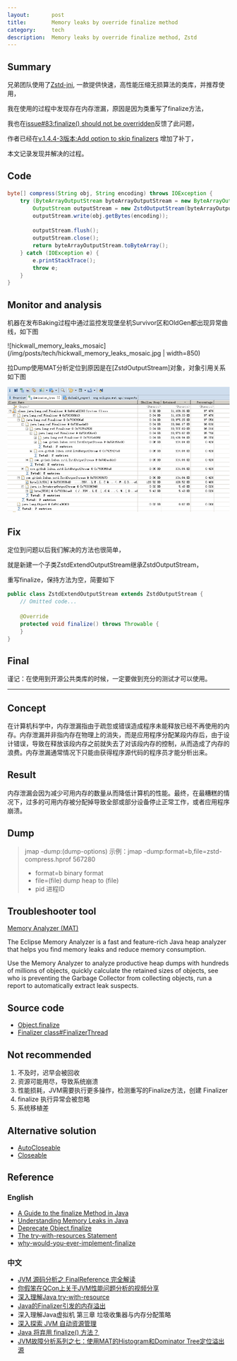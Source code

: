 ```yaml
---
layout:       post
title:        Memory leaks by override finalize method
category:     tech
description:  Memory leaks by override finalize method, Zstd
---
```


## Summary
兄弟团队使用了[Zstd-jni](https://github.com/luben/zstd-jni), 一款提供快速，高性能压缩无损算法的类库，并推荐使用，

我在使用的过程中发现存在内存泄漏，原因是因为类重写了finalize方法，

我也在[issue#83:finalize() should not be overridden](https://github.com/luben/zstd-jni/issues/83)反馈了此问题，

作者已经在[v.1.4.4-3版本:Add option to skip finalizers](https://github.com/luben/zstd-jni/commit/2dd134c987732cca468f3fee8eb50d9c6bb149e0) 增加了补丁，

本文记录发现并解决的过程。

## Code
```Java
byte[] compress(String obj, String encoding) throws IOException {
    try (ByteArrayOutputStream byteArrayOutputStream = new ByteArrayOutputStream(1024);
        OutputStream outputStream = new ZstdOutputStream(byteArrayOutputStream)) {
        outputStream.write(obj.getBytes(encoding));

        outputStream.flush();
        outputStream.close();
        return byteArrayOutputStream.toByteArray();
    } catch (IOException e) {
        e.printStackTrace();
        throw e;
    }
}
```

## Monitor and analysis
机器在发布Baking过程中通过监控发现堡垒机Survivor区和OldGen都出现异常曲线，如下图

![hickwall_memory_leaks_mosaic](/img/posts/tech/hickwall_memory_leaks_mosaic.jpg | width=850)

拉Dump使用MAT分析定位到原因是在[ZstdOutputStream]对象，对象引用关系如下图

![ZstdOutputStream.mat_dominator_tree](/img/posts/tech/ZstdOutputStream.mat_dominator_tree.png)

## Fix
定位到问题以后我们解决的方法也很简单，

就是新建一个子类ZstdExtendOutputStream继承ZstdOutputStream，

重写finalize，保持方法为空，简要如下
```java
public class ZstdExtendOutputStream extends ZstdOutputStream {
    // Omitted code...

    @Override
    protected void finalize() throws Throwable {
    }
}
```

## Final
谨记：在使用到开源公共类库的时候，一定要做到充分的测试才可以使用。

---

## Concept
在计算机科学中，内存泄漏指由于疏忽或错误造成程序未能释放已经不再使用的内存。内存泄漏并非指内存在物理上的消失，而是应用程序分配某段内存后，由于设计错误，导致在释放该段内存之前就失去了对该段内存的控制，从而造成了内存的浪费。内存泄漏通常情况下只能由获得程序源代码的程序员才能分析出来。

## Result
内存泄漏会因为减少可用内存的数量从而降低计算机的性能。最终，在最糟糕的情况下，过多的可用内存被分配掉导致全部或部分设备停止正常工作，或者应用程序崩溃。

## Dump
>jmap -dump:(dump-options) 示例：jmap -dump:format=b,file=zstd-compress.hprof 567280
> - format=b binary format
> - file=(file) dump heap to (file)
> - pid 进程ID

## Troubleshooter tool
[Memory Analyzer (MAT)](https://www.eclipse.org/mat/)

The Eclipse Memory Analyzer is a fast and feature-rich Java heap analyzer that helps you find memory leaks and reduce memory consumption.

Use the Memory Analyzer to analyze productive heap dumps with hundreds of millions of objects, quickly calculate the retained sizes of objects, see who is preventing the Garbage Collector from collecting objects, run a report to automatically extract leak suspects.

## Source code
- [Object.finalize](https://docs.oracle.com/javase/8/docs/api/java/lang/Object.html#finalize--)
- [Finalizer class#FinalizerThread](http://hg.openjdk.java.net/jdk8/jdk8/jdk/file/687fd7c7986d/src/share/classes/java/lang/ref/Finalizer.java#l186)

## Not recommended
1. 不及时，迟早会被回收
2. 资源可能用尽，导致系统崩溃
3. 性能损耗，JVM需要执行更多操作，检测重写的Finalize方法，创建 Finalizer
4. finalize 执行异常会被忽略
5. 系统移植差

## Alternative solution
- [AutoCloseable](https://docs.oracle.com/javase/8/docs/api/java/lang/AutoCloseable.html)
- [Closeable](https://docs.oracle.com/javase/8/docs/api/java/io/Closeable.html)

## Reference

### English
- [A Guide to the finalize Method in Java](https://www.baeldung.com/java-finalize)
- [Understanding Memory Leaks in Java](https://www.baeldung.com/java-memory-leaks)
- [Deprecate Object.finalize](https://bugs.openjdk.java.net/browse/JDK-8165641)
- [The try-with-resources Statement](https://docs.oracle.com/javase/tutorial/essential/exceptions/tryResourceClose.html)
- [why-would-you-ever-implement-finalize](https://stackoverflow.com/questions/158174/why-would-you-ever-implement-finalize)

### 中文
- [JVM 源码分析之 FinalReference 完全解读](https://www.infoq.cn/article/jvm-source-code-analysis-finalreference)
- [你假笨在QCon上关于JVM性能问题分析的视频分享](https://mp.weixin.qq.com/s/OVtGfivZxBt8Ht2yZ8rccg)
- [深入理解Java try-with-resource](http://www.kissyu.org/2016/10/06/%E6%B7%B1%E5%85%A5%E7%90%86%E8%A7%A3Java%20try-with-resource/)
- [Java的Finalizer引发的内存溢出](https://www.cnblogs.com/benwu/articles/5812903.html)
- 深入理解Java虚拟机 第三章 垃圾收集器与内存分配策略
- [深入探索 JVM 自动资源管理](https://www.infoq.cn/article/Finalize-Exiting-Java)
- [Java 将弃用 finalize() 方法？](https://www.infoq.cn/article/2017/03/Java-Finalize-Deprecated/)
- [JVM故障分析系列之七：使用MAT的Histogram和Dominator Tree定位溢出源](https://www.javatang.com/archives/2017/11/08/11582145.html/comment-page-1)
